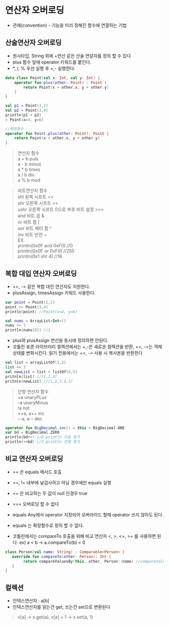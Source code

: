 # 연산자 오버로딩

* 관례(convention) - 기능을 미리 정해진 함수에 연결하는 기법

## 산술연산자 오버로딩
 
 * 원시타입, String 외에 +연산 같은 산술 연살자를 정의 할 수 있다
 * plus 함수 앞에 operator 키워드를 붙인다.
 * *, /, % 우선 실행 후 +,- 실행한다.

```kotlin
data class Point(val x: Int, val y: Int) {
    operator fun plus(other: Point) : Point {
        return Point(x + other.x, y + other.y)
    }
}

val p1 = Point(1,2)
val p2 = Point(3,4)
println(p1 + p2)
> Point(x=4, y=6)
```

```kotlin
//확장함수
operator fun Point.plus(other: Point): Point {
    return Point(x + other.x, y + other.y)
}
```

> 연산자 함수 </br>
a + b puls </br>
a - b minus </br>
a * b times </br>
a / b div </br>
a % b mod </br>

> 비트연산자 함수</br>
shl 왼쪽 시프트 <<</br>
shr 오른쪽 시프트 >></br>
ushr 오른쪽 시프트 0으로 부호 비트 설정 >>></br>
and 비트 곱 &</br>
or 비트 합 |</br>
xor 비트 베타 합 ^</br>
inv 비트 반전 ~</br>
EX.</br>
println(0x0F and 0xF0) //0</br>
println(0x0F or 0xF0) //255</br>
println(0x1 shr 4) //16</br>

## 복합 대입 연산자 오버로딩
* +=, -= 같은 복합 대인 연산자도 지원한다.
* plusAssign, timesAssign 키워드 사용한다.

```kotlin
var point = Point(1,2)
point += Point(3,4)
println(point) //Point(x=4, y=6)

val nums = ArrayList<Int>()
nums += 1
println(nums[0]) //1
```
 * plus와 plusAssign 연산을 동시에 정의하면 안된다.
 * 코틀린 표준 라이브러리 컬렉션에서는 +,-은 새로운 컬렉션을 반환, +=, -=는 객체 상태를 변화시킨다. 읽기 전용에서는 +=, -= 사용 시 복사본을 반환한다
 ```kotlin
 val list = arrayListOf(1,2)
 list += 3
 val newList = list + listOf(4,5)
 pritnln(list) //[1,2,3]
 pritnln(newList) //[1,2,3,4,5]
 ```

> 단항 연산자 함수 </br>
+a unaryPLus </br>
-a unaryMinus </br>
!a not </br>
++a, a++ inc </br>
--a, a-- dec </br>

```kotlin
operator fun BigDecimal.inc() = this + BigDecimal.ONE
var bd = BigDecimal.ZERO
println(bd++) //0 println 다음 증가
println(++bd) //2 println 전에 증가
```

## 비교 연산자 오버로딩
 * == 은 equals 메서드 호출
 * ==, != 내부에 널검사하고 아닐 경우에만 equals 실행
 * == 은 비교하는 두 값이 null 인경우 true
 * === 오버로딩 할 수 없다
 * equals Any에서 operator 지정되어 오버라이드 할때 operator 쓰지 않아도 된다.
 * equals 는 확장함수로 정의 할 수 없다.

 * 코틀린에서는 compareTo 호출을 위해 비교 연산자 <, >, <=, >= 를 사용하면 된다. ex) a < b -> a.compareTo(b) < 0

 ```kotlin
 class Person(val name: String) : Comparable<Person> {
    override fun compareTo(other: Person): Int {
         return compareValuesBy(this, other, Person::name) //compareValuesBy 두객체와 비교 인자를 받아 비교한다.
    }
 }
 ```

 ## 컬렉션
 * 인덱스연산자 : a[b]
 * 인덱스연산자를 읽는건 get, 쓰는건 set으로 변환된다
 > x[a] -> x.get(a), x[a] = 1 -> x.set(a, 1)